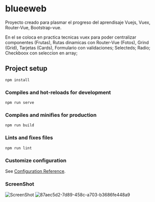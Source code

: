 # blueeweb
Proyecto creado para plasmar el progreso del aprendisaje Vuejs, Vuex, Router-Vue, Bootstrap-vue.

En el se coloca en practica tecnicas vuex para poder centralizar componentes (Frutas),
Rutas dinamicas con Router-Vue (Fotos),
Grind (Grid), Tarjetas (Cards), Formulario con validaciones; Selecteds; Radio; Checkboox con seleccion en array; 



## Project setup
```
npm install
```

### Compiles and hot-reloads for development
```
npm run serve
```

### Compiles and minifies for production
```
npm run build
```

### Lints and fixes files
```
npm run lint
```

### Customize configuration
See [Configuration Reference](https://cli.vuejs.org/config/).

### ScreenShot

![ScreenShot](https://raw.github.com/{username}/{repository}/{branch}/{path})
![87aec5d2-7d89-458c-a703-b3686fe448a9](github.com/alfonso2254/blueeweb/blob/master/src/assets/screenshot/ss1.JPG)
